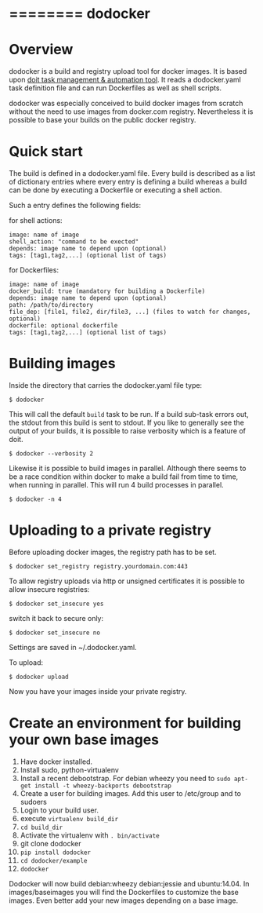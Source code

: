 ========
dodocker
========

Overview
========

dodocker is a build and registry upload tool for docker images. It is based upon 
[doit task management & automation tool](http://pydoit.org/). It reads a dodocker.yaml task
definition file and can run Dockerfiles as well as shell scripts. 

dodocker was especially conceived to build docker images from scratch without the need to
use images from docker.com registry. Nevertheless it is possible to base your builds on
the public docker registry.

Quick start
===========

The build is defined in a dodocker.yaml file. Every build is described as a list of dictionary
entries where every entry is defining a build whereas a build can be done by executing a Dockerfile
or executing a shell action.

Such a entry defines the following fields:

for shell actions:

    image: name of image
    shell_action: "command to be exected" 
    depends: image name to depend upon (optional)
    tags: [tag1,tag2,...] (optional list of tags)

for Dockerfiles:

    image: name of image
    docker_build: true (mandatory for building a Dockerfile)
    depends: image name to depend upon (optional)
    path: /path/to/directory
    file_dep: [file1, file2, dir/file3, ...] (files to watch for changes, optional)
    dockerfile: optional dockerfile
    tags: [tag1,tag2,...] (optional list of tags)

Building images
===============

Inside the directory that carries the dodocker.yaml file type:

    $ dodocker

This will call the default `build` task to be run. If a build sub-task errors out, the stdout
from this build is sent to stdout. If you like to generally see the output of your builds, it is
possible to raise verbosity which is a feature of doit.

    $ dodocker --verbosity 2

Likewise it is possible to build images in parallel. Although there seems to be a race condition
within docker to make a build fail from time to time, when running in parallel. This will run
4 build processes in parallel.

    $ dodocker -n 4

Uploading to a private registry
===============================

Before uploading docker images, the registry path has to be set.

    $ dodocker set_registry registry.yourdomain.com:443

To allow registry uploads via http or unsigned certificates it is possible to allow insecure
registries:

    $ dodocker set_insecure yes

switch it back to secure only:

    $ dodocker set_insecure no

Settings are saved in ~/.dodocker.yaml.

To upload:

    $ dodocker upload

Now you have your images inside your private registry.

Create an environment for building your own base images
=======================================================

1. Have docker installed.
2. Install sudo, python-virtualenv
3. Install a recent debootstrap. For debian wheezy you need to `sudo apt-get install -t wheezy-backports debootstrap`
2. Create a user for building images. Add this user to /etc/group and to sudoers
3. Login to your build user.
4. execute `virtualenv build_dir`
5. `cd build_dir`
6. Activate the virtualenv with `. bin/activate`
7. git clone dodocker
8. `pip install dodocker`
9. `cd dodocker/example`
10. `dodocker`

Dodocker will now build debian:wheezy debian:jessie and ubuntu:14.04. In images/baseimages you
will find the Dockerfiles to customize the base images. Even better add your new images
depending on a base image.



